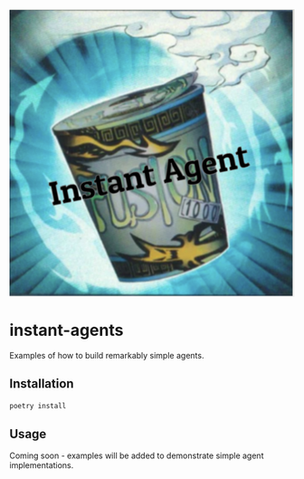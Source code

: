 <div align="center">
  <img src="Instant Agent.png" alt="Instant Agents Banner" width="600">
</div>

# instant-agents

Examples of how to build remarkably simple agents.

## Installation

```bash
poetry install
```

## Usage

Coming soon - examples will be added to demonstrate simple agent implementations.